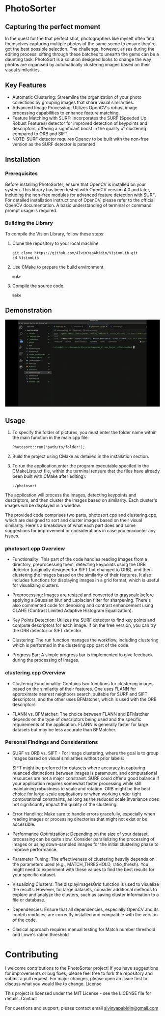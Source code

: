 # PhotoSorter

## Capturing the perfect moment

In the quest for the that perfect shot, photographers like myself often find themselves capturing multiple photos of the same scene to  ensure they're got the best possible selection. The challenge, however, arises during the editing process: sifting through these batches to unearth the gems can be a daunting task. PhotoSort is a solution designed looks to change the way photos are organised by automatically clustering images based on their visual similarities.

## Key Features
- Automatic Clustering: Streamline the organization of your photo collections by grouping images that share visual similarities.
- Advanced Image Processing: Utilizes OpenCV's robust image processing capabilities to enhance feature matching.
- Feature Matching with SURF: Incorporates the SURF (Speeded Up Robust Features) detector for improved detection of keypoints and descriptors, offering a significant boost in the quality of clustering compared to ORB and SIFT.
- NOTE: SURF detector requires Opencv to be built with the non-free version as the SURF detector is patented

## Installation

### Prerequisites

Before installing PhotoSorter, ensure that OpenCV is installed on your system. This library has been tested with OpenCV version 4.0 and later, including the non-free modules for advanced feature detection with SURF. For detailed installation instructions of OpenCV, please refer to the official OpenCV documentation. A basic understanding of terminal or command prompt usage is required.

### Building the Library

To compile the Vision Library, follow these steps:

1. Clone the repository to your local machine.

       git clone https://github.com/AlvinYapAbidin/VisionLib.git
       cd VisionLib

3. Use CMake to prepare the build environment.

       make

5. Compile the source code.

       make

## Demonstration
![Alt Text](https://github.com/AlvinYapAbidin/PhotoSorter/blob/main/demorun.gif)

## Usage

1. To specify the folder of pictures, you must enter the folder name within the main function in the main.cpp file:

       Photosort::run("path/to/folder");

2. Build the project using CMake as detailed in the installation section.

3. To run the application,enter the program executable specifed in the CMakeLists.txt file, within the terminal (ensure that the files have already been built with CMake after editing):

       ./photosort

The application will process the images, detecting keypoints and descriptors, and then cluster the images based on similarity. Each cluster's images will be displayed in a window.

The provided code comprises two parts, photosort.cpp and clustering.cpp, which are designed to sort and cluster images based on their visual similarity. Here's a breakdown of what each part does and some suggestions for improvement or considerations in case you encounter any issues.

### photosort.cpp Overview

- Functionality: This part of the code handles reading images from a directory, preprocessing them, detecting keypoints using the ORB detector (originally designed for SIFT but changed to ORB), and then clustering the images based on the similarity of their features. It also includes functions for displaying images in a grid format, which is useful for visualizing clusters.

- Preprocessing: Images are resized and converted to grayscale before applying a Gaussian blur and Laplacian filter for sharpening. There's also commented code for denoising and contrast enhancement using CLAHE (Contrast Limited Adaptive Histogram Equalization).

- Key Points Detection: Utilizes the SURF detector to find key points and compute descriptors for each image. If on the free version, you can try the ORB detector or SIFT detector

- Clustering: The run function manages the workflow, including clustering which is performed in the clustering.cpp part of the code.

- Progress Bar: A simple progress bar is implemented to give feedback during the processing of images.

### clustering.cpp Overview

- Clustering Functionality: Contains two functions for clustering images based on the similarity of their features. One uses FLANN for approximate nearest neighbors search, suitable for SURF and SIFT descriptors, and the other uses BFMatcher, which is used with the ORB descriptors.

- FLANN vs. BFMatcher: The choice between FLANN and BFMatcher depends on the type of descriptors being used and the specific requirements of the application. FLANN is generally faster for large datasets but may be less accurate than BFMatcher.

### Personal Findings and Considerations

- SURF vs ORB vs. SIFT - For image clustering, where the goal is to group images based on visual similarities without prior labels:

    SIFT might be preferred for datasets where accuracy in capturing nuanced distinctions between images is paramount, and computational resources are not a major constraint.
    SURF could offer a good balance if your application requires somewhat faster processing while still maintaining robustness to scale and rotation.
    ORB might be the best choice for large-scale applications or when working under tight computational constraints, as long as the reduced scale invariance does not significantly impact the quality of the clustering.

- Error Handling: Make sure to handle errors gracefully, especially when reading images or processing directories that might not exist or be accessible.

- Performance Optimizations: Depending on the size of your dataset, processing can be quite slow. Consider parallelizing the processing of images or using down-sampled images for the initial clustering phase to improve performance.

- Parameter Tuning: The effectiveness of clustering heavily depends on the parameters used (e.g., MATCH_THRESHOLD, ratio_thresh). You might need to experiment with these values to find the best results for your specific dataset.

- Visualizing Clusters: The displayImagesGrid function is used to visualize the results. However, for large datasets, consider additional methods to explore and analyze the clusters, such as saving cluster information to a file or database.

- Dependencies: Ensure that all dependencies, especially OpenCV and its contrib modules, are correctly installed and compatible with the version of the code.

- Clasical approach requires manual testing for Match number threshold and Lowe's ration threshold

# Contributing

I welcome contributions to the PhotoSorter project! If you have suggestions for improvements or bug fixes, please feel free to fork the repository and submit a pull request. For major changes, please open an issue first to discuss what you would like to change.
License

This project is licensed under the MIT License - see the LICENSE file for details.
Contact

For questions and support, please contact email alvinyapabidin@gmail.com

